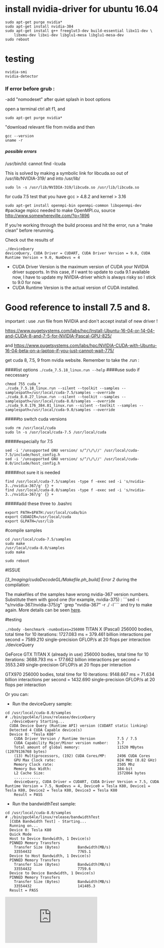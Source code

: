# install nvidia-driver for ubuntu 16.04

```
sudo apt-get purge nvidia*
sudo apt-get install nvidia-384
sudo apt-get install g++ freeglut3-dev build-essential libx11-dev \
    libxmu-dev libxi-dev libglu1-mesa libglu1-mesa-dev
sudo reboot
```
# testing

```
nvidia-smi
nvidia-detector
```

### If error before grub : 
-add "nomodeset" after quiet splash in boot options

open a terminal ctrl alt f1, and

```sudo apt-get purge nvidia*```

"download relevant file from nvidia and then

```
gcc --version
uname -r
```


##### possible errors 
/usr/bin/ld: cannot find -lcuda

This is solved by making a symbolic link for libcuda.so out of /usr/lib/NVIDIA-319/ and into /usr/lib/
```
sudo ln -s /usr/lib/NVIDIA-319/libcuda.so /usr/lib/libcuda.so
```
for cuda 7.5 test that you have gcc > 4.8.2 and kernel > 3.16



```sudo apt-get install openmpi-bin openmpi-common libopenmpi-dev ```#package mpicc needed to make OpenMPI.cu, source http://www.somewhereville.com/?p=1896

If you’re working through the build process and hit the error, run a “make clean” before rerunning.

Check out the results of 
```
./deviceQuery
deviceQuery, CUDA Driver = CUDART, CUDA Driver Version = 9.0, CUDA Runtime Version = 9.0, NumDevs = 4
```

* CUDA Driver Version is the maximum version of CUDA your NVIDIA driver supports. In this case, if I want to update to cuda 9.1 available now, I have to update my NVIDIA-driver which is always risky so I stick to 9.0 for now.
*  CUDA Runtime Version is the actual version of CUDA installed.

# Good reference to install 7.5 and 8. 

important : use .run file from NVIDIA and don't accept install of new driver !

https://www.pugetsystems.com/labs/hpc/Install-Ubuntu-16-04-or-14-04-and-CUDA-8-and-7-5-for-NVIDIA-Pascal-GPU-825/

and https://www.pugetsystems.com/labs/hpc/NVIDIA-CUDA-with-Ubuntu-16-04-beta-on-a-laptop-if-you-just-cannot-wait-775/

get cuda 8, 7.5, 9 from nvidia website. Remember to take the .run :

####list options
```./cuda_7.5.18_linux.run --help```
####use sudo if neccessary
```
chmod 755 cuda_*
./cuda_7.5.18_linux.run --silent --toolkit --samples --samplespath=/usr/local/cuda-7.5/samples --override
./cuda_8.0.27_linux.run --silent --toolkit --samples --samplespath=/usr/local/cuda-8.0/samples --override
./cuda_9.0.176_384.81_linux.run --silent --toolkit --samples --samplespath=/usr/local/cuda-9.0/samples --override
```
#####to switch cuda versions
```
sudo rm /usr/local/cuda
sudo ln -s /usr/local/cuda-7.5 /usr/local/cuda
```
#####especially for 7.5
```
sed -i '/unsupported GNU version/ s/^/\/\//' /usr/local/cuda-7.5/include/host_config.h
sed -i '/unsupported GNU version/ s/^/\/\//' /usr/local/cuda-8.0/include/host_config.h
```
#####not sure it is needed
```
find /usr/local/cuda-7.5/samples -type f -exec sed -i 's/nvidia-3../nvidia-367/g' {} +
find /usr/local/cuda-8.0/samples -type f -exec sed -i 's/nvidia-3../nvidia-367/g' {} +
```
#####add these three to .bashrc
```
export PATH=$PATH:/usr/local/cuda/bin
export CUDADIR=/usr/local/cuda
export GLPATH=/usr/lib
```
#compile samples
```
cd /usr/local/cuda-7.5/samples
sudo make
/usr/local/cuda-8.0/samples
sudo make

sudo reboot
```

#ISSUE

*[3_Imaging/cudaDecodeGL/Makefile.ph_build] Error 2* during the compilation:

The makefiles of the samples have wrong nvidia-367 version numbers. Substitute them with good one (for example, nvidia-375) : 
```sed -i "s/nvidia-367/nvidia-375/g" `grep "nvidia-367" -r ./ -l````
and try to make again. More details can be seen [here](https://askubuntu.com/questions/891003/failure-in-running-cuda-sample-after-cuda-8-0-installation).


#testing

```./nbody -benchmark -numbodies=256000```
TITAN X (Pascal) 
256000 bodies, total time for 10 iterations: 1727.083 ms
= 379.461 billion interactions per second
= 7589.210 single-precision GFLOP/s at 20 flops per interaction
./deviceQuery

GeForce GTX TITAN X (already in use)
256000 bodies, total time for 10 iterations: 3688.793 ms
= 177.662 billion interactions per second
= 3553.249 single-precision GFLOP/s at 20 flops per interaction

GTX970
256000 bodies, total time for 10 iterations: 9148.667 ms
= 71.634 billion interactions per second
= 1432.690 single-precision GFLOP/s at 20 flops per interaction

Or you can:

* Run the deviceQuery sample:
```
cd /usr/local/cuda-8.0/samples
# ./bin/ppc64le/linux/release/deviceQuery
  ./deviceQuery Starting...
  CUDA Device Query (Runtime API) version (CUDART static linking)
  Detected 4 CUDA Capable device(s)
  Device 0: "Tesla K80"
    CUDA Driver Version / Runtime Version          7.5 / 7.5
    CUDA Capability Major/Minor version number:    3.7
    Total amount of global memory:                 11520 MBytes (12079136768 bytes)
    (13) Multiprocessors, (192) CUDA Cores/MP:     2496 CUDA Cores
    GPU Max Clock rate:                            824 MHz (0.82 GHz)
    Memory Clock rate:                             2505 Mhz
    Memory Bus Width:                              384-bit
    L2 Cache Size:                                 1572864 bytes
    ............
    deviceQuery, CUDA Driver = CUDART, CUDA Driver Version = 7.5, CUDA Runtime Version = 7.5, NumDevs = 4, Device0 = Tesla K80, Device1 = Tesla K80, Device2 = Tesla K80, Device3 = Tesla K80
    Result = PASS
```

* Run the bandwidthTest sample:
```
cd /usr/local/cuda-8.0/samples
# ./bin/ppc64le/linux/release/bandwidthTest
  [CUDA Bandwidth Test] - Starting...
  Running on...
  Device 0: Tesla K80
  Quick Mode
  Host to Device Bandwidth, 1 Device(s)
  PINNED Memory Transfers
    Transfer Size (Bytes)        Bandwidth(MB/s)
    33554432                     7765.1
  Device to Host Bandwidth, 1 Device(s)
  PINNED Memory Transfers
    Transfer Size (Bytes)        Bandwidth(MB/s)
    33554432                     7759.6
  Device to Device Bandwidth, 1 Device(s)
  PINNED Memory Transfers
    Transfer Size (Bytes)        Bandwidth(MB/s)
    33554432                     141485.3
  Result = PASS
```
[![Analytics](https://ga-beacon.appspot.com/UA-91308638-2/github.com/ThibaultGROUEIX/workflow_and_installs/initial_steps.md?pixel)](https://github.com/ThibaultGROUEIX/workflow_and_installs/)
